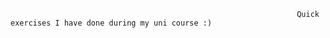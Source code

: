                                                                     Quick exercises I have done during my uni course :)
